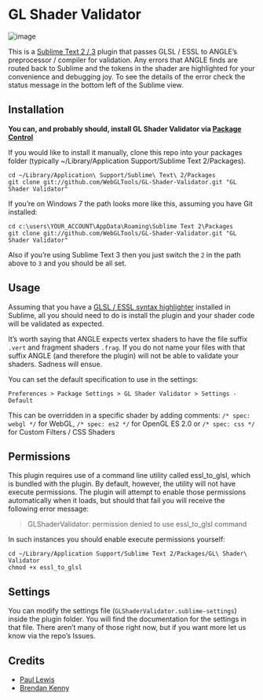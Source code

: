 GL Shader Validator
===================

![image](http://aerotwist.com/glshadervalidator/screenshot.png)

This is a [Sublime Text 2 / 3](http://www.sublimetext.com/) plugin that passes GLSL / ESSL to ANGLE’s preprocessor / compiler for validation. Any errors that ANGLE finds are routed back to Sublime and the tokens in the shader are highlighted for your convenience and debugging joy. To see the details of the error check the status message in the bottom left of the Sublime view.

Installation
------------

**You can, and probably should, install GL Shader Validator via [Package Control](http://wbond.net/sublime_packages/package_control)**

If you would like to install it manually, clone this repo into your packages folder (typically ~/Library/Application Support/Sublime Text 2/Packages).

    cd ~/Library/Application\ Support/Sublime\ Text\ 2/Packages
    git clone git://github.com/WebGLTools/GL-Shader-Validator.git "GL Shader Validator"

If you’re on Windows 7 the path looks more like this, assuming you have Git installed:

    cd c:\users\YOUR_ACCOUNT\AppData\Roaming\Sublime Text 2\Packages
    git clone git://github.com/WebGLTools/GL-Shader-Validator.git "GL Shader Validator"

Also if you’re using Sublime Text 3 then you just switch the `2` in the path above to `3` and you should be all set.

Usage
-----

Assuming that you have a [GLSL / ESSL syntax highlighter](https://github.com/euler0/sublime-glsl) installed in Sublime, all you should need to do is install the plugin and your shader code will be validated as expected.

It’s worth saying that ANGLE expects vertex shaders to have the file suffix `.vert` and fragment shaders `.frag`. If you do not name your files with that suffix ANGLE (and therefore the plugin) will not be able to validate your shaders. Sadness will ensue.

You can set the default specification to use in the settings:

    Preferences > Package Settings > GL Shader Validator > Settings - Default

This can be overridden in a specific shader by adding comments: `/* spec: webgl */` for WebGL, `/* spec: es2 */` for OpenGL ES 2.0 or `/* spec: css */` for Custom Filters / CSS Shaders

Permissions
-----------

This plugin requires use of a command line utility called essl\_to\_glsl, which is bundled with the plugin. By default, however, the utility will not have execute permissions. The plugin will attempt to enable those permissions automatically when it loads, but should that fail you will receive the following error message:

> GLShaderValidator: permission denied to use essl\_to\_glsl command

In such instances you should enable execute permissions yourself:

    cd ~/Library/Application Support/Sublime Text 2/Packages/GL\ Shader\ Validator
    chmod +x essl_to_glsl

Settings
--------

You can modify the settings file (`GLShaderValidator.sublime-settings`) inside the plugin folder. You will find the documentation for the settings in that file. There aren’t many of those right now, but if you want more let us know via the repo’s Issues.

Credits
-------

-   [Paul Lewis](http://aerotwist.com)
-   [Brendan Kenny](http://extremelysatisfactorytotalitarianism.com/)
